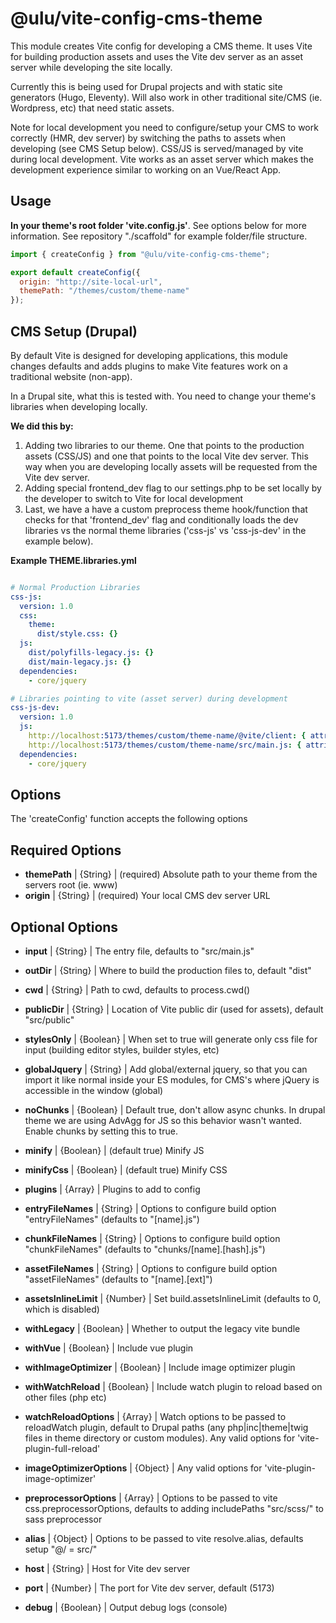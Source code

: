 # @ulu/vite-config-cms-theme

This module creates Vite config for developing a CMS theme. It uses Vite for building production assets and uses the Vite dev server as an asset server while developing the site locally. 

Currently this is being used for Drupal projects and with static site generators (Hugo, Eleventy). Will also work in other traditional site/CMS (ie. Wordpress, etc) that need static assets. 

Note for local development you need to configure/setup your CMS to work correctly (HMR, dev server) by switching the paths to assets when developing (see CMS Setup below). CSS/JS is served/managed by vite during local development. Vite works as an asset server which makes the development experience similar to working on an Vue/React App.

## Usage 

**In your theme's root folder 'vite.config.js'**. See options below for more information. See repository "./scaffold" for example folder/file structure.

```js
import { createConfig } from "@ulu/vite-config-cms-theme";

export default createConfig({
  origin: "http://site-local-url",
  themePath: "/themes/custom/theme-name"
});

```

## CMS Setup (Drupal)

By default Vite is designed for developing applications, this module changes defaults and adds plugins to make Vite features work on a traditional website (non-app).

In a Drupal site, what this is tested with. You need to change your theme's libraries when developing locally. 

**We did this by:**

1. Adding two libraries to our theme. One that points to the production assets (CSS/JS) and one that points to the local Vite dev server. This way when you are developing locally assets will be requested from the Vite dev server.
2. Adding special frontend_dev flag to our settings.php to be set locally by the developer to switch to Vite for local development
3. Last, we have a have a custom preprocess theme hook/function that checks for that 'frontend_dev' flag and conditionally loads the dev libraries vs the normal theme libraries ('css-js' vs 'css-js-dev' in the example below).

**Example THEME.libraries.yml**

```yaml

# Normal Production Libraries
css-js:
  version: 1.0
  css:
    theme:
      dist/style.css: {}
  js:
    dist/polyfills-legacy.js: {}
    dist/main-legacy.js: {}
  dependencies:
    - core/jquery

# Libraries pointing to vite (asset server) during development
css-js-dev:
  version: 1.0
  js:
    http://localhost:5173/themes/custom/theme-name/@vite/client: { attributes: { type: module }}
    http://localhost:5173/themes/custom/theme-name/src/main.js: { attributes: { type: module }}
  dependencies:
    - core/jquery

```

## Options

The 'createConfig' function accepts the following options

## Required Options

- **themePath** | {String} | (required) Absolute path to your theme from the servers root (ie. www) 
- **origin** | {String} | (required) Your local CMS dev server URL

## Optional Options

- **input** | {String} | The entry file, defaults to "src/main.js"
- **outDir** | {String} | Where to build the production files to, default "dist"
- **cwd** | {String} | Path to cwd, defaults to process.cwd()
- **publicDir** | {String} | Location of Vite public dir (used for assets), default "src/public"
- **stylesOnly** | {Boolean} | When set to true will generate only css file for input (building editor styles, builder styles, etc)
- **globalJquery** | {String} | Add global/external jquery, so that you can import it like normal inside your ES modules, for CMS's where jQuery is accessible in the window (global)
- **noChunks** | {Boolean} | Default true, don't allow async chunks. In drupal theme we are using AdvAgg for JS so this behavior wasn't wanted. Enable chunks by setting this to true.
- **minify** | {Boolean} | (default true) Minify JS 
- **minifyCss** | {Boolean} | (default true) Minify CSS
- **plugins** | {Array} | Plugins to add to config
- **entryFileNames** | {String} | Options to configure build option "entryFileNames" (defaults to "[name].js")
- **chunkFileNames** | {String} | Options to configure build option "chunkFileNames" (defaults to "chunks/[name].[hash].js")
- **assetFileNames** | {String} | Options to configure build option "assetFileNames" (defaults to "[name].[ext]")
- **assetsInlineLimit** | {Number} | Set build.assetsInlineLimit (defaults to 0, which is disabled)
- **withLegacy** | {Boolean} | Whether to output the legacy vite bundle
- **withVue** | {Boolean} | Include vue plugin
- **withImageOptimizer** | {Boolean} | Include image optimizer plugin
- **withWatchReload** | {Boolean} | Include watch plugin to reload based on other files (php etc)
- **watchReloadOptions** | {Array} | Watch options to be passed to reloadWatch plugin, default to Drupal paths (any php|inc|theme|twig files in theme directory or custom modules). Any valid options for 'vite-plugin-full-reload'
- **imageOptimizerOptions** | {Object} | Any valid options for 'vite-plugin-image-optimizer'
- **preprocessorOptions** | {Array} | Options to be passed to vite css.preprocessorOptions, defaults to adding includePaths "src/scss/" to sass preprocessor
- **alias** | {Object} | Options to be passed to vite resolve.alias, defaults setup "@/ = src/"
- **host** | {String} | Host for Vite dev server
- **port** | {Number} | The port for Vite dev server, default (5173)

- **debug** | {Boolean} | Output debug logs (console)

